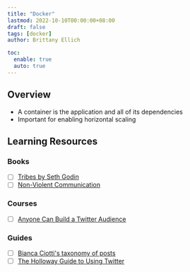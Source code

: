 ```yaml
---
title: "Docker"
lastmod: 2022-10-10T00:00:00+08:00
draft: false
tags: [docker]
author: Brittany Ellich

toc:
  enable: true
  auto: true
---
```


## Overview

* A container is the application and all of its dependencies
* Important for enabling horizontal scaling

## Learning Resources

### Books

* [ ] [Tribes by Seth Godin](https://www.samuelthomasdavies.com/book-summaries/business/tribes/)
* [ ] [Non-Violent Communication](https://www.amazon.com/Nonviolent-Communication-Language-Life-Changing-Relationships/dp/189200528X/ref=sr_1_1?crid=1U5JTVJR3G384&keywords=nonviolent+communication&qid=1665234289&qu=eyJxc2MiOiIxLjU5IiwicXNhIjoiMC44OCIsInFzcCI6IjAuODQifQ%3D%3D&sprefix=nonviolent+comunication%2Caps%2C79&sr=8-1)

### Courses

* [ ] [Anyone Can Build a Twitter Audience](https://dvassallo.gumroad.com/l/twitter-audience)

### Guides

* [ ] [Bianca Ciotti's taxonomy of posts](https://twitter.com/BiancaCiotti/status/1237477855379853313)
* [ ] [The Holloway Guide to Using Twitter](https://www.holloway.com/g/using-twitter)
